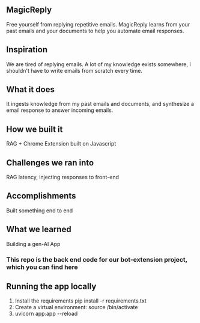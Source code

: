 ## MagicReply
Free yourself from replying repetitive emails. MagicReply learns from your past emails and your documents to help you automate email responses.

## Inspiration
We are tired of replying emails. A lot of my knowledge exists somewhere, I shouldn't have to write emails from scratch every time.

## What it does
It ingests knowledge from my past emails and documents, and synthesize a email response to answer incoming emails.

## How we built it
RAG + Chrome Extension built on Javascript

## Challenges we ran into
RAG latency, injecting responses to front-end

## Accomplishments
Built something end to end

## What we learned
Building a gen-AI App


### This repo is the back end code for our bot-extension project, which you can find here

## Running the app locally 
1. Install the requirements pip install -r requirements.txt
2. Create a virtual environment: source <venv>/bin/activate
3. uvicorn app:app --reload

